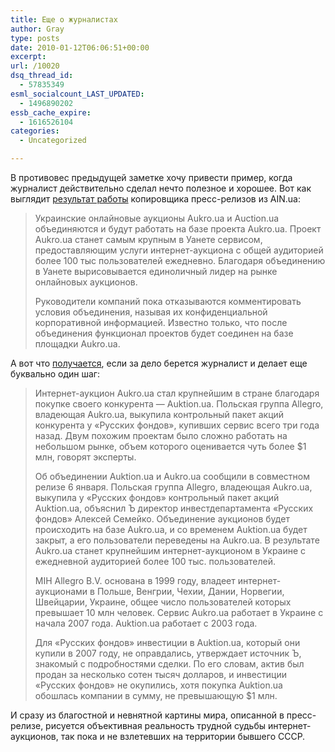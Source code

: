 ```yaml
---
title: Еще о журналистах
author: Gray
type: posts
date: 2010-01-12T06:06:51+00:00
excerpt:
url: /10020
dsq_thread_id:
  - 57835349
esml_socialcount_LAST_UPDATED:
  - 1496890202
essb_cache_expire:
  - 1616526104
categories:
  - Uncategorized

---
```








В противовес предыдущей заметке хочу привести пример, когда журналист действительно сделал нечто полезное и хорошее. Вот как выглядит <a href="http://ain.ua/wp/?p=22337" target="_blank">результат работы</a> копировщика пресс-релизов из AIN.ua:

> Украинские онлайновые аукционы Aukro.ua и Auction.ua объединяются и будут работать на базе проекта Aukro.ua. Проект Aukro.ua станет самым крупным в Уанете сервисом, предоставляющим услуги интернет-аукциона с общей аудиторией более 100 тыс пользователей ежедневно. Благодаря объединению в Уанете вырисовывается единоличный лидер на рынке онлайновых аукционов.
> 
> Руководители компаний пока отказываются комментировать условия объединения, называя их конфиденциальной корпоративной информацией. Известно только, что после объединения функционал проектов будет соединен на базе площадки Aukro.ua.

А вот что <a href="http://www.kommersant.ua/doc.html?docId=1302291&IssueId=7000343" target="_blank">получается</a>, если за дело берется журналист и делает еще буквально один шаг:

> Интернет-аукцион Aukro.ua стал крупнейшим в стране благодаря покупке своего конкурента — Auktion.ua. Польская группа Allegro, владеющая Aukro.ua, выкупила контрольный пакет акций конкурента у «Русских фондов», купивших сервис всего три года назад. Двум похожим проектам было сложно работать на небольшом рынке, объем которого оценивается чуть более $1 млн, говорят эксперты.
> 
> Об объединении Auktion.ua и Aukro.ua сообщили в совместном релизе 6 января. Польская группа Allegro, владеющая Aukro.ua, выкупила у «Русских фондов» контрольный пакет акций Auktion.ua, объяснил Ъ директор инвестдепартамента «Русских фондов» Алексей Семейко. Объединение аукционов будет происходить на базе Aukro.ua, и со временем Auktion.ua будет закрыт, а его пользователи переведены на Aukro.ua. В результате Aukro.ua станет крупнейшим интернет-аукционом в Украине с ежедневной аудиторией более 100 тыс. пользователей.
> 
> MIH Allegro B.V. основана в 1999 году, владеет интернет-аукционами в Польше, Венгрии, Чехии, Дании, Норвегии, Швейцарии, Украине, общее число пользователей которых превышает 10 млн человек. Сервис Aukro.ua работает в Украине с начала 2007 года. Auktion.ua работает с 2003 года.
> 
> Для «Русских фондов» инвестиции в Auktion.ua, который они купили в 2007 году, не оправдались, утверждает источник Ъ, знакомый с подробностями сделки. По его словам, актив был продан за несколько сотен тысяч долларов, и инвестиции «Русских фондов» не окупились, хотя покупка Auktion.ua обошлась компании в сумму, не превышающую $1 млн.

И сразу из благостной и невнятной картины мира, описанной в пресс-релизе, рисуется объективная реальность трудной судьбы интернет-аукционов, так пока и не взлетевших на территории бывшего СССР.